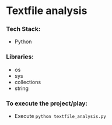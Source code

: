 # Textfile analysis

### Tech Stack:
+ Python

### Libraries:
+ os
+ sys
+ collections
+ string

### To execute the project/play:
+ Execute `python textfile_analysis.py`